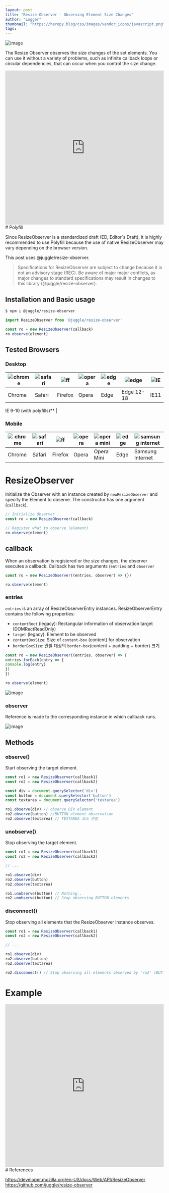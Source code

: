 ```yaml
---
layout: post
title: "Resize Observer - Observing Element Size Changes"
author: "Logger"
thumbnail: "https://heropy.blog/css/images/vendor_icons/javascript.png"
tags: 
---
```



![image](https://heropy.blog/css/images/vendor_icons/javascript.png)

The Resize Observer observes the size changes of the set elements.
You can use it without a variety of problems, such as infinite callback loops or circular dependencies, that can occur when you control the size change.

<iframe height="488" style="width:100%" scrolling="no" title="ResizeObserver example(textarea)" src="https://codepen.io/heropark/embed/ExaYWBa?height=488&amp;theme-id=default&amp;default-tab=js,result" frameborder="no" allowtransparency="true" allowfullscreen=""><br>See the Pen <a href="https://codepen.io/heropark/pen/ExaYWBa" target="_blank" rel="noopener">ResizeObserver example(textarea)</a> by park young woong<br>(<a href="https://codepen.io/heropark" target="_blank" rel="noopener">@heropark</a>) on <a href="https://codepen.io" target="_blank" rel="noopener">CodePen</a>.<br></iframe>
# Polyfill

Since ResizeObserver is a standardized draft (ED, Editor`s Draft), it is highly recommended to use Polyfill because the use of native ResizeObserver may vary depending on the browser version.

This post uses @juggle/resize-observer.

> Specifications for ResizeObserver are subject to change because it is not an advisory stage (REC).
Be aware of major major conflicts, as major changes to standard specifications may result in changes to this library (@juggle/resize-observer).

## Installation and Basic usage

```bash
$ npm i @juggle/resize-observer

```

```js
import ResizeObserver from '@juggle/resize-observer'

const ro = new ResizeObserver(callback)
ro.observe(element)

```

## Tested Browsers

### Desktop

| ![chrome](<https://github.com/alrra/browser-logos/raw/master/src/chrome/chrome_64x64.png>) | ![safari](<https://github.com/alrra/browser-logos/raw/master/src/safari/safari_64x64.png>) | ![ff](<https://github.com/alrra/browser-logos/raw/master/src/firefox/firefox_64x64.png>) | ![opera](<https://github.com/alrra/browser-logos/raw/master/src/opera/opera_64x64.png>) | ![edge](<https://github.com/alrra/browser-logos/raw/master/src/edge/edge_64x64.png>) | ![edge](<https://github.com/alrra/browser-logos/raw/master/src/archive/edge_12-18/edge_12-18_64x64.png>) | ![IE](<https://github.com/alrra/browser-logos/raw/master/src/archive/internet-explorer_9-11/internet-explorer_9-11_64x64.png>) |
| ------------------------------------------------------------------------------------------------------------------------------ | ------------------------------------------------------------------------------------------------------------------------------ | ------------------------------------------------------------------------------------------------------------------------------ | ------------------------------------------------------------------------------------------------------------------------------ | ------------------------------------------------------------------------------------------------------------------------------ | ------------------------------------------------------------------------------------------------------------------------------ | ------------------------------------------------------------------------------------------------------------------------------ |
| Chrome | Safari | Firefox | Opera | Edge | Edge 12-18 | IE11 |

IE 9-10 (with polyfills)\*\* |

### Mobile

| ![chrome](<https://github.com/alrra/browser-logos/raw/master/src/chrome/chrome_64x64.png>) | ![safari](<https://github.com/alrra/browser-logos/raw/master/src/safari/safari_64x64.png>) | ![ff](<https://github.com/alrra/browser-logos/raw/master/src/firefox/firefox_64x64.png>) | ![opera](<https://github.com/alrra/browser-logos/raw/master/src/opera/opera_64x64.png>) | ![opera mini](<https://github.com/alrra/browser-logos/raw/master/src/opera-mini/opera-mini_64x64.png>) | ![edge](<https://github.com/alrra/browser-logos/raw/master/src/archive/edge_12-18/edge_12-18_64x64.png>) | ![samsung internet](<https://github.com/alrra/browser-logos/raw/master/src/samsung-internet/samsung-internet_64x64.png>) |
| ------------------------------------------------------------------------------------------------------------------------ | ------------------------------------------------------------------------------------------------------------------------ | ------------------------------------------------------------------------------------------------------------------------ | ------------------------------------------------------------------------------------------------------------------------ | ------------------------------------------------------------------------------------------------------------------------ | ------------------------------------------------------------------------------------------------------------------------ | ------------------------------------------------------------------------------------------------------------------------ |
| Chrome | Safari | Firefox | Opera | Opera Mini | Edge | Samsung Internet |

# ResizeObserver

Initialize the Observer with an instance created by `newResizeObserver` and specify the Element to observe.
The constructor has one argument (`callback`).

```js
// Initialize Observer
const ro = new ResizeObserver(callback)

// Register what to observe (element)
ro.observe(element)

```

## callback

When an observation is registered or the size changes, the observer executes a callback.
Callback has two arguments (`entries` and `observer`

```js
const ro = new ResizeObserver((entries, observer) => {})

ro.observe(element)

```

### entries

`entries` is an array of ResizeObserverEntry instances.
ResizeObserverEntry contains the following properties:

- `contentRect` (legacy): Rectangular information of observation target (DOMRectReadOnly)
- `target` (legacy): Element to be observed
- `contentBoxSize`: Size of `content-box` (content) for observation
- `borderBoxSize`: 관찰 대상의 `border-box`(content + padding + border) 크기

```js
const ro = new ResizeObserver((entries, observer) => {
entries.forEach(entry => {
console.log(entry)
})
})

ro.observe(element)

```

![image](https://heropy.blog/images/screenshot/resize-observer/resize-observer-entry-object.jpg)

### observer

Reference is made to the corresponding instance in which callback runs.

![image](https://heropy.blog/images/screenshot/resize-observer/resize-observer-object.jpg)

## Methods

### observe()

Start observing the target element.

```js
const ro1 = new ResizeObserver(callback1)
const ro2 = new ResizeObserver(callback2)

const div = document.querySelector('div')
const button = document.querySelector('button')
const textarea = document.querySelector('textarea')

ro1.observe(div) // observe DIV element
ro2.observe(button) //BUTTON element observation
ro2.observe(textarea) // TEXTAREA 요소 관찰

```

### unobserve()

Stop observing the target element.

```js
const ro1 = new ResizeObserver(callback1)
const ro2 = new ResizeObserver(callback2)

// ...

ro1.observe(div)
ro2.observe(button)
ro2.observe(textarea)

ro1.unobserve(button) // Nothing..
ro2.unobserve(button) // Stop observing BUTTON elements

```

### disconnect()

Stop observing all elements that the ResizeObserver instance observes.

```js
const ro1 = new ResizeObserver(callback1)
const ro2 = new ResizeObserver(callback2)

// ...

ro1.observe(div)
ro2.observe(button)
ro2.observe(textarea)

ro2.disconnect() // Stop observing all elements observed by 'ro2' (BUTTON, TEXTAREA)

```

# Example

<iframe height="516" style="width:100%" scrolling="no" title="Resize Observer example - Text overflow" src="https://codepen.io/heropark/embed/MWYgoVv?height=516&amp;theme-id=default&amp;default-tab=result" frameborder="no" allowtransparency="true" allowfullscreen=""><br>See the Pen <a href="https://codepen.io/heropark/pen/MWYgoVv" target="_blank" rel="noopener">Resize Observer example - Text overflow</a> by park young woong<br>(<a href="https://codepen.io/heropark" target="_blank" rel="noopener">@heropark</a>) on <a href="https://codepen.io" target="_blank" rel="noopener">CodePen</a>.<br></iframe>
# References

https://developer.mozilla.org/en-US/docs/Web/API/ResizeObserver
https://github.com/juggle/resize-observer